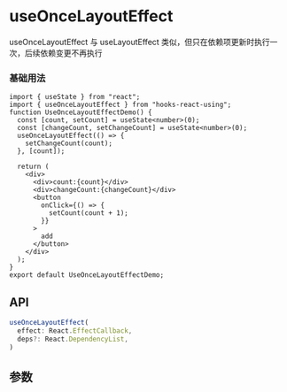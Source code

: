 # useOnceLayoutEffect

useOnceLayoutEffect 与 useLayoutEffect 类似，但只在依赖项更新时执行一次，后续依赖变更不再执行 

### 基础用法

```tsx
import { useState } from "react";
import { useOnceLayoutEffect } from "hooks-react-using";
function UseOnceLayoutEffectDemo() {
  const [count, setCount] = useState<number>(0);
  const [changeCount, setChangeCount] = useState<number>(0);
  useOnceLayoutEffect(() => {
    setChangeCount(count);
  }, [count]);

  return (
    <div>
      <div>count:{count}</div>
      <div>changeCount:{changeCount}</div>
      <button
        onClick={() => {
          setCount(count + 1);
        }}
      >
        add
      </button>
    </div>
  );
}
export default UseOnceLayoutEffectDemo;
```

## API

```typescript
useOnceLayoutEffect(
  effect: React.EffectCallback,
  deps?: React.DependencyList,
)
```

## 参数
